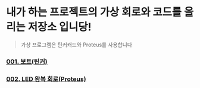 # 내가 하는 프로젝트의 가상 회로와 코드를 올리는 저장소 입니당!
> 가상 프로그램은 틴커캐드와 Proteus를 사용합니다

### [001. 보트(틴커)](https://github.com/BOSOEK/Arduino/tree/main/001.%20boat)
### [002. LED 왕복 회로(Proteus)](https://github.com/BOSOEK/Circuit/blob/main/Proteus/002.%20LED_%EC%99%93%EB%8B%A4%EA%B0%93%EB%8B%A4.md)
